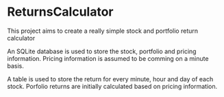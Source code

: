 # ReturnsCalculator
This project aims to create a really simple stock and portfolio return calculator

An SQLite database is used to store the stock, portfolio and pricing information.
Pricing information is assumed to be comming on a minute basis.

A table is used to store the return for every minute, hour and day of each stock.
Porfolio returns are initially calculated based on pricing information. 

